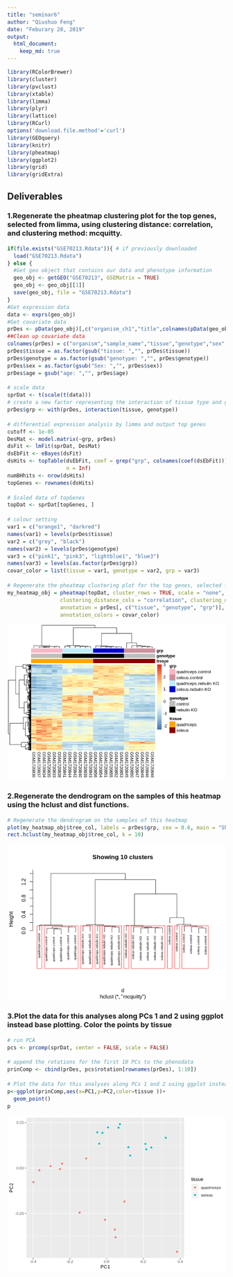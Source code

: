 ```yaml
---
title: "seminar6"
author: "Qiushuo Feng"
date: "Feburary 28, 2019"
output: 
  html_document:
    keep_md: true
---
```



```r
library(RColorBrewer)
library(cluster)
library(pvclust)
library(xtable)
library(limma)
library(plyr)
library(lattice)
library(RCurl)
options('download.file.method'='curl')
library(GEOquery)
library(knitr)
library(pheatmap)
library(ggplot2)
library(grid)
library(gridExtra)
```

## Deliverables
### 1.Regenerate the pheatmap clustering plot for the top genes, selected from limma, using clustering distance: correlation, and clustering method: mcquitty.    

```r
if(file.exists("GSE70213.Rdata")){ # if previously downloaded
  load("GSE70213.Rdata")
} else { 
  #Get geo object that contains our data and phenotype information  
  geo_obj <- getGEO("GSE70213", GSEMatrix = TRUE)
  geo_obj <- geo_obj[[1]]
  save(geo_obj, file = "GSE70213.Rdata")
}
#Get expression data  
data <- exprs(geo_obj)
#Get covariate data  
prDes <- pData(geo_obj)[,c("organism_ch1","title",colnames(pData(geo_obj))[grep("characteristics", colnames(pData(geo_obj)))])]
##Clean up covariate data  
colnames(prDes) = c("organism","sample_name","tissue","genotype","sex","age")
prDes$tissue = as.factor(gsub("tissue: ","", prDes$tissue))
prDes$genotype = as.factor(gsub("genotype: ","", prDes$genotype))
prDes$sex = as.factor(gsub("Sex: ","", prDes$sex))
prDes$age = gsub("age: ","", prDes$age)

# scale data
sprDat <- t(scale(t(data)))
# create a new factor representing the interaction of tissue type and genotype
prDes$grp <- with(prDes, interaction(tissue, genotype))

# differential expression analysis by limma and output top genes
cutoff <- 1e-05
DesMat <- model.matrix(~grp, prDes)
dsFit <- lmFit(sprDat, DesMat)
dsEbFit <- eBayes(dsFit)
dsHits <- topTable(dsEbFit, coef = grep("grp", colnames(coef(dsEbFit))), p.value = cutoff, 
                   n = Inf)
numBHhits <- nrow(dsHits)
topGenes <- rownames(dsHits)

# Scaled data of topGenes
topDat <- sprDat[topGenes, ]

# colour setting
var1 = c("orange1", "darkred")
names(var1) = levels(prDes$tissue)
var2 = c("grey", "black")
names(var2) = levels(prDes$genotype)
var3 = c("pink1", "pink3", "lightblue1", "blue3")
names(var3) = levels(as.factor(prDes$grp))
covar_color = list(tissue = var1, genotype = var2, grp = var3)

# Regenerate the pheatmap clustering plot for the top genes, selected from limma, using clustering distance: correlation, and clustering method: mcquitty.
my_heatmap_obj = pheatmap(topDat, cluster_rows = TRUE, scale = "none", clustering_method = "mcquitty", 
                 clustering_distance_cols = "correlation", clustering_distance_rows = "correlation", 
                 annotation = prDes[, c("tissue", "genotype", "grp")], show_rownames = FALSE, 
                 annotation_colors = covar_color)
```

![](seminar_6_files/figure-html/unnamed-chunk-2-1.png)<!-- -->

### 2.Regenerate the dendrogram on the samples of this heatmap using the hclust and dist functions.

```r
# Regenerate the dendrogram on the samples of this heatmap
plot(my_heatmap_obj$tree_col, labels = prDes$grp, cex = 0.6, main = "Showing 10 clusters")
rect.hclust(my_heatmap_obj$tree_col, k = 10)
```

![](seminar_6_files/figure-html/unnamed-chunk-3-1.png)<!-- -->

### 3.Plot the data for this analyses along PCs 1 and 2 using ggplot instead base plotting. Color the points by tissue

```r
# run PCA
pcs <- prcomp(sprDat, center = FALSE, scale = FALSE)

# append the rotations for the first 10 PCs to the phenodata
prinComp <- cbind(prDes, pcs$rotation[rownames(prDes), 1:10])

# Plot the data for this analyses along PCs 1 and 2 using ggplot instead base plotting. Color the points by tissue
p<-ggplot(prinComp,aes(x=PC1,y=PC2,color=tissue ))+
  geom_point()
p
```

![](seminar_6_files/figure-html/unnamed-chunk-4-1.png)<!-- -->
